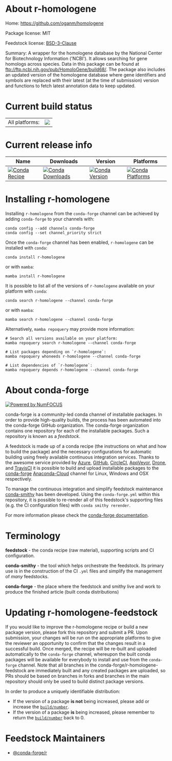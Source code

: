 About r-homologene
==================

Home: https://github.com/oganm/homologene

Package license: MIT

Feedstock license: [BSD-3-Clause](https://github.com/conda-forge/r-homologene-feedstock/blob/main/LICENSE.txt)

Summary: A wrapper for the homologene database by the National Center for Biotechnology Information ('NCBI'). It allows searching for gene homologs across species. Data in this package can be found at <ftp://ftp.ncbi.nih.gov/pub/HomoloGene/build68/>. The package also includes an updated version of the homologene database where gene identifiers and symbols are replaced with their latest (at the time of submission) version and functions to fetch latest annotation data to keep updated.

Current build status
====================


<table><tr><td>All platforms:</td>
    <td>
      <a href="https://dev.azure.com/conda-forge/feedstock-builds/_build/latest?definitionId=14428&branchName=main">
        <img src="https://dev.azure.com/conda-forge/feedstock-builds/_apis/build/status/r-homologene-feedstock?branchName=main">
      </a>
    </td>
  </tr>
</table>

Current release info
====================

| Name | Downloads | Version | Platforms |
| --- | --- | --- | --- |
| [![Conda Recipe](https://img.shields.io/badge/recipe-r--homologene-green.svg)](https://anaconda.org/conda-forge/r-homologene) | [![Conda Downloads](https://img.shields.io/conda/dn/conda-forge/r-homologene.svg)](https://anaconda.org/conda-forge/r-homologene) | [![Conda Version](https://img.shields.io/conda/vn/conda-forge/r-homologene.svg)](https://anaconda.org/conda-forge/r-homologene) | [![Conda Platforms](https://img.shields.io/conda/pn/conda-forge/r-homologene.svg)](https://anaconda.org/conda-forge/r-homologene) |

Installing r-homologene
=======================

Installing `r-homologene` from the `conda-forge` channel can be achieved by adding `conda-forge` to your channels with:

```
conda config --add channels conda-forge
conda config --set channel_priority strict
```

Once the `conda-forge` channel has been enabled, `r-homologene` can be installed with `conda`:

```
conda install r-homologene
```

or with `mamba`:

```
mamba install r-homologene
```

It is possible to list all of the versions of `r-homologene` available on your platform with `conda`:

```
conda search r-homologene --channel conda-forge
```

or with `mamba`:

```
mamba search r-homologene --channel conda-forge
```

Alternatively, `mamba repoquery` may provide more information:

```
# Search all versions available on your platform:
mamba repoquery search r-homologene --channel conda-forge

# List packages depending on `r-homologene`:
mamba repoquery whoneeds r-homologene --channel conda-forge

# List dependencies of `r-homologene`:
mamba repoquery depends r-homologene --channel conda-forge
```


About conda-forge
=================

[![Powered by
NumFOCUS](https://img.shields.io/badge/powered%20by-NumFOCUS-orange.svg?style=flat&colorA=E1523D&colorB=007D8A)](https://numfocus.org)

conda-forge is a community-led conda channel of installable packages.
In order to provide high-quality builds, the process has been automated into the
conda-forge GitHub organization. The conda-forge organization contains one repository
for each of the installable packages. Such a repository is known as a *feedstock*.

A feedstock is made up of a conda recipe (the instructions on what and how to build
the package) and the necessary configurations for automatic building using freely
available continuous integration services. Thanks to the awesome service provided by
[Azure](https://azure.microsoft.com/en-us/services/devops/), [GitHub](https://github.com/),
[CircleCI](https://circleci.com/), [AppVeyor](https://www.appveyor.com/),
[Drone](https://cloud.drone.io/welcome), and [TravisCI](https://travis-ci.com/)
it is possible to build and upload installable packages to the
[conda-forge](https://anaconda.org/conda-forge) [Anaconda-Cloud](https://anaconda.org/)
channel for Linux, Windows and OSX respectively.

To manage the continuous integration and simplify feedstock maintenance
[conda-smithy](https://github.com/conda-forge/conda-smithy) has been developed.
Using the ``conda-forge.yml`` within this repository, it is possible to re-render all of
this feedstock's supporting files (e.g. the CI configuration files) with ``conda smithy rerender``.

For more information please check the [conda-forge documentation](https://conda-forge.org/docs/).

Terminology
===========

**feedstock** - the conda recipe (raw material), supporting scripts and CI configuration.

**conda-smithy** - the tool which helps orchestrate the feedstock.
                   Its primary use is in the construction of the CI ``.yml`` files
                   and simplify the management of *many* feedstocks.

**conda-forge** - the place where the feedstock and smithy live and work to
                  produce the finished article (built conda distributions)


Updating r-homologene-feedstock
===============================

If you would like to improve the r-homologene recipe or build a new
package version, please fork this repository and submit a PR. Upon submission,
your changes will be run on the appropriate platforms to give the reviewer an
opportunity to confirm that the changes result in a successful build. Once
merged, the recipe will be re-built and uploaded automatically to the
`conda-forge` channel, whereupon the built conda packages will be available for
everybody to install and use from the `conda-forge` channel.
Note that all branches in the conda-forge/r-homologene-feedstock are
immediately built and any created packages are uploaded, so PRs should be based
on branches in forks and branches in the main repository should only be used to
build distinct package versions.

In order to produce a uniquely identifiable distribution:
 * If the version of a package **is not** being increased, please add or increase
   the [``build/number``](https://docs.conda.io/projects/conda-build/en/latest/resources/define-metadata.html#build-number-and-string).
 * If the version of a package **is** being increased, please remember to return
   the [``build/number``](https://docs.conda.io/projects/conda-build/en/latest/resources/define-metadata.html#build-number-and-string)
   back to 0.

Feedstock Maintainers
=====================

* [@conda-forge/r](https://github.com/conda-forge/r/)

